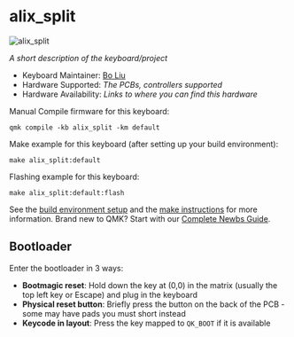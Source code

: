 # alix_split

![alix_split](https://imgur.com/O8kq2SM.jpg)

*A short description of the keyboard/project*

* Keyboard Maintainer: [Bo Liu](https://github.com/bf39l)
* Hardware Supported: *The PCBs, controllers supported*
* Hardware Availability: *Links to where you can find this hardware*

Manual Compile firmware for this keyboard:

    qmk compile -kb alix_split -km default

Make example for this keyboard (after setting up your build environment):

    make alix_split:default

Flashing example for this keyboard:

    make alix_split:default:flash

See the [build environment setup](https://docs.qmk.fm/#/getting_started_build_tools) and the [make instructions](https://docs.qmk.fm/#/getting_started_make_guide) for more information. Brand new to QMK? Start with our [Complete Newbs Guide](https://docs.qmk.fm/#/newbs).

## Bootloader

Enter the bootloader in 3 ways:

* **Bootmagic reset**: Hold down the key at (0,0) in the matrix (usually the top left key or Escape) and plug in the keyboard
* **Physical reset button**: Briefly press the button on the back of the PCB - some may have pads you must short instead
* **Keycode in layout**: Press the key mapped to `QK_BOOT` if it is available
